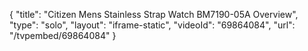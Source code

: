 {
    "title": "Citizen Mens Stainless Strap Watch BM7190-05A Overview",
    "type": "solo",
    "layout": "iframe-static",
    "videoId": "69864084",
    "url": "\/tvpembed\/69864084"
}